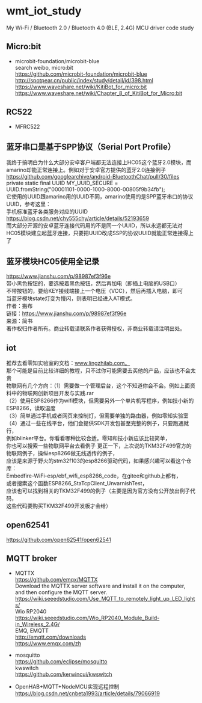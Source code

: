 # wmt_iot_study
My Wi-Fi / Bluetooth 2.0 / Bluetooth 4.0 (BLE, 2.4G) MCU driver code study

## Micro:bit  
* microbit-foundation/microbit-blue  
search weibo, micro:bit  
https://github.com/microbit-foundation/microbit-blue  
http://spotpear.cn/public/index/study/detail/id/398.html  
https://www.waveshare.net/wiki/KitiBot_for_micro:bit  
https://www.waveshare.net/wiki/Chapter_8_of_KitiBot_for_Micro:bit  

## RC522  
* MFRC522  

## 蓝牙串口是基于SPP协议（Serial Port Profile）  
我终于搞明白为什么大部分安卓客户端都无法连接上HC05这个蓝牙2.0模块，而amarino却能正常连接上。例如对于安卓官方提供的蓝牙2.0连接例子  
https://github.com/googlearchive/android-BluetoothChat/pull/30/files  
private static final UUID MY_UUID_SECURE =  
UUID.fromString("00001101-0000-1000-8000-00805f9b34fb");  
它使用的UUID跟amarino用的UUID不同，amarino使用的是SPP蓝牙串口的协议UUID，参考这里：  
手机标准蓝牙各类服务对应的UUID  
https://blog.csdn.net/chy555chy/article/details/52193659  
而大部分开源的安卓蓝牙连接代码用的不是同一个UUID，所以永远都无法对HC05模块建立起蓝牙连接，只要把UUID改成SSP的协议UUID就能正常连接得上了  

## 蓝牙模块HC05使用全记录  
https://www.jianshu.com/p/98987ef3f96e  
带小黑色按钮的，要选按着黑色按钮，然后再加电（即插上电脑的USB口）  
不带按钮的，要给KEY接线端接上一个电压（VCC），然后再插入电脑，即可  
当蓝牙模块state灯变为慢闪，则表明已经进入AT模式。  
作者：搬布  
链接：https://www.jianshu.com/p/98987ef3f96e  
来源：简书  
著作权归作者所有。商业转载请联系作者获得授权，非商业转载请注明出处。  

## iot
推荐去看零知实验室的文档：www.lingzhilab.com。  
那个可能是目前比较详细的教程，只不过你可能需要去买他的产品，应该也不会太贵  
物联网有几个方向：（1）需要做一个管理后台，这个不知道你会不会。例如上面资料中的物联网创新项目开发与实践.rar  
（2）使用ESP8266作为wifi模块，但需要另外一个单片机写程序，例如技小新的ESP8266，读取温度  
（3）简单通过手机或者网页来控制灯，但需要单独的路由器，例如零知实验室  
（4）通过一些在线平台，他们会提供SDK开发包甚至完整的例子，只要跑通就行，  
例如blinker平台。你看看哪种比较合适。零知和技小新应该比较简单，  
你也可以搜索一些物联网平台去看例子
更正一下，上次说的TKM32F499官方的物联网例子，操纵esp8266做无线透传的例子，  
应该是来源于野火的stm32f103的esp8266驱动代码，如果感兴趣可以看这个仓库：  
Embedfire-WiFi-esp/ebf_wifi_esp8266_code，在gitee和github上都有，  
或者搜索这个函数ESP8266_StaTcpClient_UnvarnishTest，  
应该也可以找到相关的TKM32F499的例子（主要是因为官方没有公开放出例子代码，  
这些代码要购买TKM32F499开发板才会给）  

## open62541  
https://github.com/open62541/open62541  

## MQTT broker    
* MQTTX  
https://github.com/emqx/MQTTX  
Download the MQTTX server software and install it on the computer, and then configure the MQTT server.  
https://wiki.seeedstudio.com/Use_MQTT_to_remotely_light_up_LED_lights/  
Wio RP2040  
https://wiki.seeedstudio.com/Wio_RP2040_Module_Build-in_Wireless_2.4G/  
EMQ, EMQTT  
http://emqtt.com/downloads  
https://www.emqx.com/zh  

* mosquitto  
https://github.com/eclipse/mosquitto  
kwswitch  
https://github.com/kerwincui/kwswitch  

* OpenHAB+MQTT+NodeMCU实现远程控制
https://blog.csdn.net/cnbeta1993/article/details/79066919  

